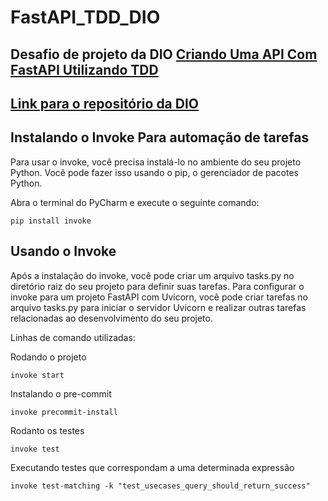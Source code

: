 # FastAPI_TDD_DIO
## Desafio de projeto da DIO [Criando Uma API Com FastAPI Utilizando TDD](https://web.dio.me/lab/tdd-com-python/learning/74532065-425a-48bb-bf95-9ffa34ad8f43)
[Link para o repositório da DIO](https://github.com/digitalinnovationone/store_api)
---

## Instalando o Invoke Para automação de tarefas
Para usar o invoke, você precisa instalá-lo no ambiente do seu projeto Python. Você pode fazer isso usando o pip, o gerenciador de pacotes Python.

Abra o terminal do PyCharm e execute o seguinte comando:

```
pip install invoke
```
## Usando o Invoke
Após a instalação do invoke, você pode criar um arquivo tasks.py no diretório raiz do seu projeto para definir suas tarefas. Para configurar o invoke para um projeto FastAPI com Uvicorn, você pode criar tarefas no arquivo tasks.py para iniciar o servidor Uvicorn e realizar outras tarefas relacionadas ao desenvolvimento do seu projeto.

Linhas de comando utilizadas:

Rodando o projeto
````commandline
invoke start
````
Instalando o pre-commit
````commandline
invoke precommit-install
````
Rodanto os testes
````commandline
invoke test
````
Executando testes que correspondam a uma determinada expressão
````commandline
invoke test-matching -k "test_usecases_query_should_return_success"
````
